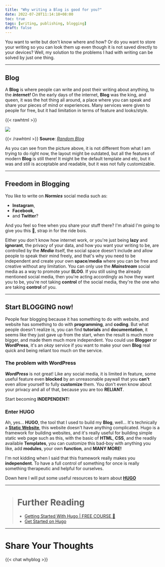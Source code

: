 ```yaml
---
title: "Why writing a Blog is good for you?"
date: 2022-07-28T11:14:18+08:00
toc: true 
tags: [writing, publishing, blogging]
draft: false
---
```


You want to write but don't know where and how? Or do you want to store your writing so you can look them up even though it is not saved directly to your devices? Well, my solution to the problems I had with writing can be solved by just one thing.

---
## Blog
A **Blog** is where people can write and post their writing about anything, to the ***internet!*** On the early days of the internet, **Blog** was the king, and queen, it was the hot thing all around, a place where you can speak and share your pieces of mind or experiences. Many services were given to people for free, but it had limitation in terms of feature and looks/style.

{{< rawhtml >}}

<img src="/img/blog_1.PNG">

{{< /rawhtml >}}
**Source**: [*Random Blog*](http://randomest.blogspot.com/)

As you can see from the picture above, it is not different from what I am trying to do right now, the layout might be outdated, but all the features of modern **Blog** is still there! It might be the default template and etc, but it was and still is acceptable and readable, but it was not fully customizable.

---
## Freedom in Blogging
You like to write on ***Normies*** social media such as:
- **Instagram**,
- **Facebook**,
- and  **Twitter**?

And you feel so free when you share your stuff there? I'm afraid I'm going to give you this 💊, strap in for the ride bois.

Either you don't know how internet work, or you're just being **lazy** and **ignorant**, the privacy of your data, and how you want your writing to be, are controlled by the ***Media*** itself, the social space doesn't include and allow people to speak their mind freely, and that's why you need to be independent and create your own **space**/**media** where you can be free and creative without any limitation. You can only use the ***Mainstream*** social media as a way to promote your **BLOG**. If you still using the already mentioned social media, then you're acting accordingly as how they want you to be, you're not taking **control** of the social media, they're the one who are taking **control** of you.

---
## Start BLOGGING now!
People fear blogging because it has something to do with website, and website has something to do with **programming**, and **coding**. But what people doesn't realize is, you can find **tutorials** and **documentation**, it seems like they just gave up from the start, when the result is much more bigger, and made them much more independent. You could use **Blogger** or **WordPress**, it's an *okay* service if you want to make your own **Blog** real quick and being reliant too much on the service. 

### The problem with WordPress
***WordPress*** is not great! Like any social media, it is limited in feature, some useful feature even **blocked** by an unreasonable paywall that you **can't** even allow yourself to fully **customize** them. You don't even know about your privacy and all of that, because you are too **RELIANT**.

Start becoming **INDEPENDENT**!

### Enter HUGO
Ah, yes... **HUGO**, the tool that I used to build my **Blog**, well... It's technically a [**Static Website**](https://en.wikipedia.org/wiki/Static_web_page), this website doesn't have anything complicated. Hugo is a framework for building websites, and it's really useful for building simple static web page such as this, with the basic of **HTML**, **CSS**, and the readily available **Templates**, you can customize this bad-boy with anything you like, add **modules**, your own **function**, and **MANY MORE!**

I'm not kidding when I said that this framework really makes you **independent**. To have a full control of something for once is really something therapeutic and helpful for ourselves.

Down here I will put some useful resources to learn about [**HUGO**](https://gohugo.io/)

---
> # Further Reading
> - [Getting Started With Hugo | FREE COURSE 🔗](https://www.youtube.com/watch?v=hjD9jTi_DQ4&t=2575s)
> - [Get Started on Hugo](https://gohugo.io/getting-started/)

---
# Share Your Thoughts
{{< chat whyblog >}} 